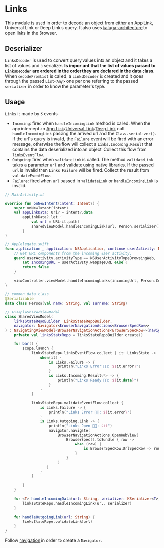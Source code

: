 # Links

This module is used in order to decode an object from either an App Link, Universal Link or Deep Link's query. It also uses [kaluga-architecture](https://github.com/splendo/kaluga/tree/master/architecture) to open links in the Browser.

## Deserializer
`LinksDecoder` is used to convert query values into an object and it takes a list of values and a serializer. **Is important that the list of values passed to `LinksDecoder` are ordered in the order they are declared in the data class**.
When `decodeFromList` is called, a `LinksDecoder` is created and it goes through the passed `List<Any>` one per one referring to the passed `serializer` in order to know the parameter's type.


## Usage

`Links` is made by 3 events

- `Incoming`: fired when `handleIncomingLink` method is called. When the app intercept an [App Link](https://developer.android.com/training/app-links)/[Universal Link](https://developer.apple.com/ios/universal-links/)/[Deep Link](https://firebase.google.com/products/dynamic-links#:~:text=Dynamic%20Links%20are%20smart%20URLs,free%20forever%2C%20for%20any%20scale.) call `handleIncomingLink` passing the arrived url and the `Class.serializer()`. If the url's query is invalid, the `Failure` event will be fired with an error message, otherwise the flow will collect a `Links.Incoming.Result` that contains the data deserialized into an object. Collect this flow from `linksEventFlow`.
- `Outgoing`: fired when `validateLink` is called. The method `validateLink` takes a parameter `url` and validate using native libraries. If the passed `url` is invalid then `Links.Failure` will be fired. Collect the result from `validateEventFlow`.
- `Failure`: fired when `url` passed in `validateLink` or `handleIncomingLink` is invalid.

``` kotlin
// MainActivity.kt

override fun onNewIntent(intent: Intent?) {
    super.onNewIntent(intent)
    val appLinkData: Uri? = intent?.data
		appLinkData?.let {
		    val url = URL(it.path)
		    sharedViewModel.handleIncomingLink(url, Person.serializer())
		}	
}
```

``` swift
// AppDelegate.swift
func application(_ application: NSApplication, continue userActivity: NSUserActivity, restorationHandler: @escaping ([NSUserActivityRestoring]) -> Void) -> Bool {
    // Get URL components from the incoming user activity.
    guard userActivity.activityType == NSUserActivityTypeBrowsingWeb,
        let incomingURL = userActivity.webpageURL else {
        return false
    }
    
    viewController.viewModel.handleIncomingLinks(incomingUrl, Person.Companion.serializer())
}
```



``` kotlin
// common data class
@Serializable
data class Person(val name: String, val surname: String)

// ExampleSharedViewModel
class SharedViewModel(
    linksStateRepoBuilder: LinksStateRepoBuilder,
    navigator: Navigator<BrowserNavigationActions<BrowserSpecRow>>
) : NavigatingViewModel<BrowserNavigationActions<BrowserSpecRow>>(navigator) {
    private val linksStateRepo = linksStateRepoBuilder.create()

    fun bar() {
        scope.launch {
            linksStateRepo.linksEventFlow.collect { it: LinksState ->
                when(it) {
                    is Links.Failure -> {
                        println("Links Error 🔗❌: ${it.error}")
                    }
                    is Links.Incoming.Result<*> -> {
                        println("Links Ready 🔗✅: ${it.data}")
                    }
                } 
            }
            
            linksStateRepo.validateEventFlow.collect {
                is Links.Failure -> {
                    println("Links Error 🔗❌: ${it.error}")
                }
                is Links.Outgoing.Link -> {
                    println("Links Open 🔗📖️: $it")
                    navigator.navigate(
                        BrowserNavigationActions.OpenWebView(
                            BrowserSpec().toBundle { row ->
                                when (row) {
                                    is BrowserSpecRow.UrlSpecRow -> row.convertValue(it.url)
                                }
                            }
                        )
                   )
                }
            }
            
        }
    }
    
    fun <T> handleIncomingData(url: String, serializer: KSerializer<T>) {
        linksStateRepo.handleIncomingLink(url, serializer)
    }
    
    fun handleOutgoingLink(url: String) {
        linksStateRepo.validateLink(url)
    }
}
```



Follow [navigation](https://github.com/splendo/kaluga/tree/master/architecture#navigation) in order to create a `Navigator`.